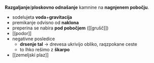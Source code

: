 **Razgaljanje**/**ploskovno odnašanje** kamnine na **nagnjenem pobočju**.
- sodelujeta **voda**+**gravitacija**
- premikanje odvisno od **naklona**
- preperina se nabira **pod pobočjem** ([[grušč]])
- [[podor]]
- negativne posledice
	- **drsenje tal** $\rightarrow$ drevesa ukrivijo obliko, raqzpokane ceste
	- to lhko rešimo z **škarpo**
- [[zemeljski plaz]]